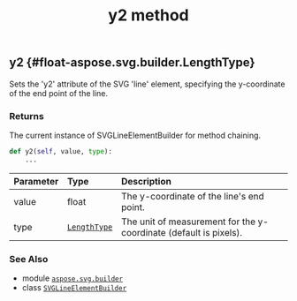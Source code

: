 ﻿---
title: y2 method
second_title: Aspose.SVG for Python via .NET API References
description: 
type: docs
weight: 80
url: /python-net/aspose.svg.builder/svglineelementbuilder/y2/
is_root: false
---

## y2 {#float-aspose.svg.builder.LengthType}

Sets the 'y2' attribute of the SVG 'line' element, specifying the y-coordinate of the end point of the line.


### Returns 


The current instance of SVGLineElementBuilder for method chaining.


```python
def y2(self, value, type):
    ...
```


| Parameter | Type | Description |
| :- | :- | :- |
| value | float | The y-coordinate of the line's end point. |
| type | [`LengthType`](/svg/python-net/aspose.svg.builder/lengthtype) | The unit of measurement for the y-coordinate (default is pixels). |



### See Also
* module [`aspose.svg.builder`](../../)
* class [`SVGLineElementBuilder`](/svg/python-net/aspose.svg.builder/svglineelementbuilder)
